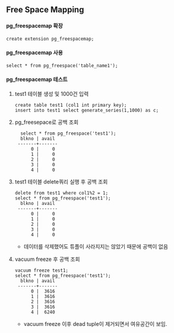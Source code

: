 ## Free Space Mapping

#### pg_freespacemap 확장
```
create extension pg_freespacemap;
```

#### pg_freespacemap 사용
```
select * from pg_freespace('table_name1');
```

#### pg_freespacemap 테스트
1. test1 테이블 생성 및 1000건 입력
    ```
    create table test1 (col1 int primary key);
    insert into test1 select generate_series(1,1000) as c;
    ```

2. pg_freesepace로 공백 조회
   ```
     select * from pg_freespace('test1');
     blkno | avail
    -------+-------
         0 |     0
         1 |     0
         2 |     0
         3 |     0
         4 |     0
   ```

3. test1 테이블 delete쿼리 실행 후 공백 조회
   ```
   delete from test1 where col1%2 = 1;
   select * from pg_freespace('test1');
     blkno | avail
    -------+-------
         0 |     0
         1 |     0
         2 |     0
         3 |     0
         4 |     0
   ```
   - 데이터를 삭제했어도 튜플이 사라지지는 않았기 때문에 공백이 없음

4. vacuum freeze 후 공백 조회
   ```
   vacuum freeze test1;
   select * from pg_freespace('test1');
     blkno | avail
    -------+-------
         0 |  3616
         1 |  3616
         2 |  3616
         3 |  3616
         4 |  6240
   ```
   - vacuum freeze 이후 dead tuple이 제거되면서 여유공간이 보임.
